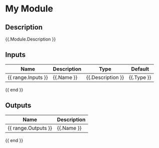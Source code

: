 # My Module

## Description

{{.Module.Description }}

## Inputs

| Name | Description | Type | Default |
|---|---|---|---|
{{ range.Inputs }}| {{.Name }} | {{.Description }} | {{.Type }} | {{.Default }} |
{{ end }}

## Outputs

| Name | Description |
|---|---|
{{ range.Outputs }}| {{.Name }} | {{.Description }} |
{{ end }}
